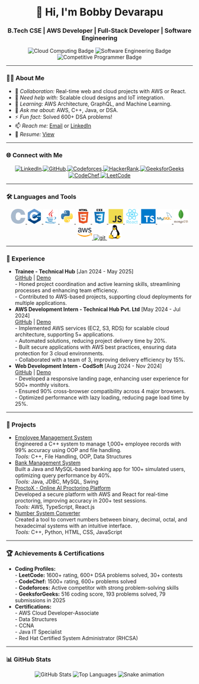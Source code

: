 <!DOCTYPE html>
<html lang="en">
<head>
  <meta charset="UTF-8">
  <meta name="viewport" content="width=device-width, initial-scale=1.0">
</head>
<body>
  <h1 align="center">👋 Hi, I'm Bobby Devarapu</h1>
  <h3 align="center">B.Tech CSE | AWS Developer | Full-Stack Developer | Software Engineering</h3>

  <div class="badges" align="center">
    <img src="https://img.shields.io/badge/Cloud%20Computing-AWS%20%26%20Full--Stack-blue?style=for-the-badge" alt="Cloud Computing Badge">
    <img src="https://img.shields.io/badge/Software%20Engineering-C%2B%2B%20%26%20Java-brightgreen?style=for-the-badge" alt="Software Engineering Badge">
    <img src="https://img.shields.io/badge/Competitive%20Programmer-LeetCode%201600%2B-orange?style=for-the-badge" alt="Competitive Programmer Badge">
  </div>

  <hr>

  <div class="about">
    <h3 class="section-title">👨‍💻 About Me</h3>
    <ul>
      <li>👯 <em>Collaboration:</em> Real-time web and cloud projects with AWS or React.</li>
      <li>🤝 <em>Need help with:</em> Scalable cloud designs and IoT integration.</li>
      <li>🌱 <em>Learning:</em> AWS Architecture, GraphQL, and Machine Learning.</li>
      <li>💬 <em>Ask me about:</em> AWS, C++, Java, or DSA.</li>
      <li>⚡ <em>Fun fact:</em> Solved 600+ DSA problems!</li>
      <li>📫 <em>Reach me:</em> <a href="mailto:bobbyd967@gmail.com">Email</a> or <a href="https://www.linkedin.com/in/bobby-devarapu-43874a2ab/">LinkedIn</a></li>
      <li>📄 <em>Resume:</em> <a href="https://drive.google.com/file/d/your-resume-link/view">View</a> <!-- Replace with your actual resume link --></li>
    </ul>
  </div>

  <hr>

  <div class="connect">
    <h3 class="section-title">🌐 Connect with Me</h3>
    <div align="center">
      <a href="https://www.linkedin.com/in/bobby-devarapu-43874a2ab/" target="_blank">
        <img align="center" src="https://raw.githubusercontent.com/rahuldkjain/github-profile-readme-generator/master/src/images/icons/Social/linked-in-alt.svg" alt="LinkedIn" height="32" width="42" />
      </a>
      <a href="https://github.com/bobbydevarapu" target="_blank">
        <img align="center" src="https://raw.githubusercontent.com/rahuldkjain/github-profile-readme-generator/master/src/images/icons/Social/github.svg" alt="GitHub" height="32" width="42" />
      </a>
      <a href="https://codeforces.com/profile/Bobby_01" target="_blank">
        <img align="center" src="https://raw.githubusercontent.com/rahuldkjain/github-profile-readme-generator/master/src/images/icons/Social/codeforces.svg" alt="Codeforces" height="32" width="42" />
      </a>
      <a href="https://www.hackerrank.com/profile/bobbyd9676" target="_blank">
        <img align="center" src="https://raw.githubusercontent.com/rahuldkjain/github-profile-readme-generator/master/src/images/icons/Social/hackerrank.svg" alt="HackerRank" height="32" width="42" />
      </a>
      <a href="https://www.geeksforgeeks.org/user/bobbydz1hq/" target="_blank">
        <img align="center" src="https://raw.githubusercontent.com/rahuldkjain/github-profile-readme-generator/master/src/images/icons/Social/geeks-for-geeks.svg" alt="GeeksforGeeks" height="32" width="42" />
      </a>
      <a href="https://www.codechef.com/users/bbydevarapu" target="_blank">
        <img align="center" src="https://cdn.jsdelivr.net/npm/simple-icons@3.1.0/icons/codechef.svg" alt="CodeChef" height="32" width="42" />
      </a>
      <a href="https://leetcode.com/u/bobbydevarapu" target="_blank">
        <img align="center" src="https://raw.githubusercontent.com/rahuldkjain/github-profile-readme-generator/master/src/images/icons/Social/leet-code.svg" alt="LeetCode" height="32" width="42" />
      </a>
    </div>
  </div>

  <hr>

  <div class="tools">
    <h3 class="section-title">🛠 Languages and Tools</h3>
    <div align="center">
      <a href="https://www.cprogramming.com/" target="_blank" rel="noreferrer">
        <img src="https://raw.githubusercontent.com/devicons/devicon/master/icons/c/c-original.svg" alt="c" width="40" height="40" />
      </a>
      <a href="https://www.w3schools.com/cpp/" target="_blank" rel="noreferrer">
        <img src="https://raw.githubusercontent.com/devicons/devicon/master/icons/cplusplus/cplusplus-original.svg" alt="cplusplus" width="40" height="40" />
      </a>
      <a href="https://www.java.com" target="_blank" rel="noreferrer">
        <img src="https://raw.githubusercontent.com/devicons/devicon/master/icons/java/java-original.svg" alt="java" width="40" height="40" />
      </a>
      <a href="https://www.python.org" target="_blank" rel="noreferrer">
        <img src="https://raw.githubusercontent.com/devicons/devicon/master/icons/python/python-original.svg" alt="python" width="40" height="40" />
      </a>
      <a href="https://www.w3.org/html/" target="_blank" rel="noreferrer">
        <img src="https://raw.githubusercontent.com/devicons/devicon/master/icons/html5/html5-original-wordmark.svg" alt="html5" width="40" height="40" />
      </a>
      <a href="https://www.w3schools.com/css/" target="_blank" rel="noreferrer">
        <img src="https://raw.githubusercontent.com/devicons/devicon/master/icons/css3/css3-original-wordmark.svg" alt="css3" width="40" height="40" />
      </a>
      <a href="https://developer.mozilla.org/en-US/docs/Web/JavaScript" target="_blank" rel="noreferrer">
        <img src="https://raw.githubusercontent.com/devicons/devicon/master/icons/javascript/javascript-original.svg" alt="javascript" width="40" height="40" />
      </a>
      <a href="https://reactjs.org/" target="_blank" rel="noreferrer">
        <img src="https://raw.githubusercontent.com/devicons/devicon/master/icons/react/react-original-wordmark.svg" alt="react" width="40" height="40" />
      </a>
      <a href="https://www.typescriptlang.org/" target="_blank" rel="noreferrer">
        <img src="https://raw.githubusercontent.com/devicons/devicon/master/icons/typescript/typescript-original.svg" alt="typescript" width="40" height="40" />
      </a>
      <a href="https://www.mysql.com/" target="_blank" rel="noreferrer">
        <img src="https://raw.githubusercontent.com/devicons/devicon/master/icons/mysql/mysql-original-wordmark.svg" alt="mysql" width="40" height="40" />
      </a>
      <a href="https://www.mongodb.com/" target="_blank" rel="noreferrer">
        <img src="https://raw.githubusercontent.com/devicons/devicon/master/icons/mongodb/mongodb-original-wordmark.svg" alt="mongodb" width="40" height="40" />
      </a>
      <a href="https://aws.amazon.com" target="_blank" rel="noreferrer">
        <img src="https://raw.githubusercontent.com/devicons/devicon/master/icons/amazonwebservices/amazonwebservices-original-wordmark.svg" alt="aws" width="40" height="40" />
      </a>
      <a href="https://git-scm.com/" target="_blank" rel="noreferrer">
        <img src="https://www.vectorlogo.zone/logos/git-scm/git-scm-icon.svg" alt="git" width="40" height="40" />
      </a>
      <a href="https://www.linux.org/" target="_blank" rel="noreferrer">
        <img src="https://raw.githubusercontent.com/devicons/devicon/master/icons/linux/linux-original.svg" alt="linux" width="40" height="40" />
      </a>
    </div>
  </div>

  <hr>

  <div class="experience">
    <h3 class="section-title">🌟 Experience</h3>
    <ul>
      <li>
        <strong>Trainee - Technical Hub</strong> [Jan 2024 - May 2025]<br>
        <a href="https://github.com/bobbydevarapu/Technical-Hub-Projects">GitHub</a> | <a href="https://your-demo-link">Demo</a><br>
        - Honed project coordination and active learning skills, streamlining processes and enhancing team efficiency.<br>
        - Contributed to AWS-based projects, supporting cloud deployments for multiple applications.
      </li>
      <li>
        <strong>AWS Development Intern - Technical Hub Pvt. Ltd</strong> [May 2024 - Jul 2024]<br>
        <a href="https://github.com/bobbydevarapu/AWS-Projects">GitHub</a> | <a href="https://your-demo-link">Demo</a><br>
        - Implemented AWS services (EC2, S3, RDS) for scalable cloud architecture, supporting 5+ applications.<br>
        - Automated solutions, reducing project delivery time by 20%.<br>
        - Built secure applications with AWS best practices, ensuring data protection for 3 cloud environments.<br>
        - Collaborated with a team of 3, improving delivery efficiency by 15%.
      </li>
      <li>
        <strong>Web Development Intern - CodSoft</strong> [Aug 2024 - Nov 2024]<br>
        <a href="https://github.com/bobbydevarapu/Web-Projects">GitHub</a> | <a href="https://your-demo-link">Demo</a><br>
        - Developed a responsive landing page, enhancing user experience for 500+ monthly visitors.<br>
        - Ensured 90% cross-browser compatibility across 4 major browsers.<br>
        - Optimized performance with lazy loading, reducing page load time by 25%.
      </li>
    </ul>
  </div>

  <hr>

  <div class="projects">
    <h3 class="section-title">🚀 Projects</h3>
    <ul>
      <li>
        <a href="https://github.com/bobbydevarapu/Employee-Management-System">Employee Management System</a><br>
        Engineered a C++ system to manage 1,000+ employee records with 99% accuracy using OOP and file handling.<br>
        <em>Tools:</em> C++, File Handling, OOP, Data Structures
      </li>
      <li>
        <a href="https://github.com/bobbydevarapu/Bank-Management-System">Bank Management System</a><br>
        Built a Java and MySQL-based banking app for 100+ simulated users, optimizing query performance by 40%.<br>
        <em>Tools:</em> Java, JDBC, MySQL, Swing
      </li>
      <li>
        <a href="https://github.com/bobbydevarapu/ProctoX">ProctoX - Online AI Proctoring Platform</a><br>
        Developed a secure platform with AWS and React for real-time proctoring, improving accuracy in 200+ test sessions.<br>
        <em>Tools:</em> AWS, TypeScript, React.js
      </li>
      <li>
        <a href="https://github.com/bobbydevarapu/Number-System-Converter">Number System Converter</a><br>
        Created a tool to convert numbers between binary, decimal, octal, and hexadecimal systems with an intuitive interface.<br>
        <em>Tools:</em> C++, Python, HTML, CSS, JavaScript
      </li>
    </ul>
  </div>

  <hr>

  <div class="achievements">
    <h3 class="section-title">🏆 Achievements & Certifications</h3>
    <ul>
      <li><strong>Coding Profiles:</strong><br>
        - <strong>LeetCode:</strong> 1600+ rating, 600+ DSA problems solved, 30+ contests<br>
        - <strong>CodeChef:</strong> 1500+ rating, 600+ problems solved<br>
        - <strong>Codeforces:</strong> Active competitor with strong problem-solving skills<br>
        - <strong>GeeksforGeeks:</strong> 516 coding score, 193 problems solved, 79 submissions in 2025
      </li>
      <li><strong>Certifications:</strong><br>
        - AWS Cloud Developer-Associate<br>
        - Data Structures<br>
        - CCNA<br>
        - Java IT Specialist<br>
        - Red Hat Certified System Administrator (RHCSA)
      </li>
    </ul>
  </div>

  <hr>

  <div class="stats">
    <h3 class="section-title">📊 GitHub Stats</h3>
    <div align="center">
      <img src="https://github-readme-stats.vercel.app/api?username=bobbydevarapu&show_icons=true&theme=dracula&hide_border=true" alt="GitHub Stats" />
      <img src="https://github-readme-stats.vercel.app/api/top-langs/?username=bobbydevarapu&layout=compact&theme=dracula&hide_border=true" alt="Top Languages" />
      <img src="https://github.com/bobbydevarapu/bobbydevarapu/blob/output/dist/github-snake-dark.svg" alt="Snake animation" />
      <!-- Alternative: Use GIF if preferred: <img src="https://github.com/bobbydevarapu/bobbydevarapu/blob/output/dist/ocean.gif" alt="Snake animation" /> -->
    </div>
  </div>
</body>
</html>
